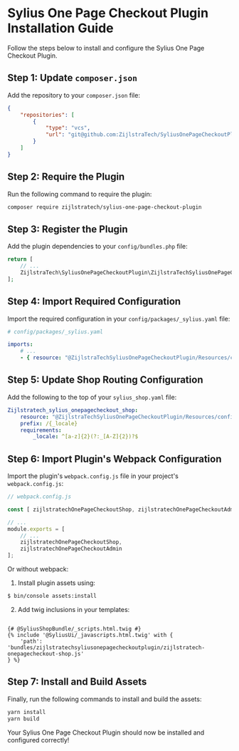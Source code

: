 # Sylius One Page Checkout Plugin Installation Guide

Follow the steps below to install and configure the Sylius One Page Checkout Plugin.

## Step 1: Update `composer.json`

Add the repository to your `composer.json` file:

```json
{
    "repositories": [
        {
            "type": "vcs",
            "url": "git@github.com:ZijlstraTech/SyliusOnePageCheckoutPlugin.git"
        }
    ]
}
```

## Step 2: Require the Plugin

Run the following command to require the plugin:

```bash
composer require zijlstratech/sylius-one-page-checkout-plugin
```

## Step 3: Register the Plugin

Add the plugin dependencies to your `config/bundles.php` file:

```php
return [
    // ...
    ZijlstraTech\SyliusOnePageCheckoutPlugin\ZijlstraTechSyliusOnePageCheckoutPlugin::class => ['all' => true],
];
```

## Step 4: Import Required Configuration

Import the required configuration in your `config/packages/_sylius.yaml` file:

```yaml
# config/packages/_sylius.yaml

imports:
    # ...
    - { resource: "@ZijlstraTechSyliusOnePageCheckoutPlugin/Resources/config/config.yml" }
```

## Step 5: Update Shop Routing Configuration

Add the following to the top of your `sylius_shop.yaml` file:

```yaml
Zijlstratech_sylius_onepagecheckout_shop:
    resource: "@ZijlstraTechSyliusOnePageCheckoutPlugin/Resources/config/shop_routing.yml"
    prefix: /{_locale}
    requirements:
        _locale: ^[a-z]{2}(?:_[A-Z]{2})?$
```

## Step 6: Import Plugin's Webpack Configuration

Import the plugin's `webpack.config.js` file in your project's `webpack.config.js`:

```javascript
// webpack.config.js

const [ zijlstratechOnePageCheckoutShop, zijlstratechOnePageCheckoutAdmin ] = require('./vendor/zijlstratech/sylius-one-page-checkout-plugin/webpack.config.js');

// ...
module.exports = [
    // ...
    zijlstratechOnePageCheckoutShop, 
    zijlstratechOnePageCheckoutAdmin
];
```

Or without webpack:

1. Install plugin assets using:

```bash
$ bin/console assets:install
```

2. Add twig inclusions in your templates:
```twig

{# @SyliusShopBundle/_scripts.html.twig #}
{% include '@SyliusUi/_javascripts.html.twig' with {
    'path': 'bundles/zijlstratechsyliusonepagecheckoutplugin/zijlstratech-onepagecheckout-shop.js'
} %}
```


## Step 7: Install and Build Assets

Finally, run the following commands to install and build the assets:

```bash
yarn install
yarn build
```

Your Sylius One Page Checkout Plugin should now be installed and configured correctly!

